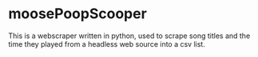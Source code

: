 # moosePoopScooper
This is a webscraper written in python, used to scrape song titles and the time they played from a headless web source into a csv list. 

